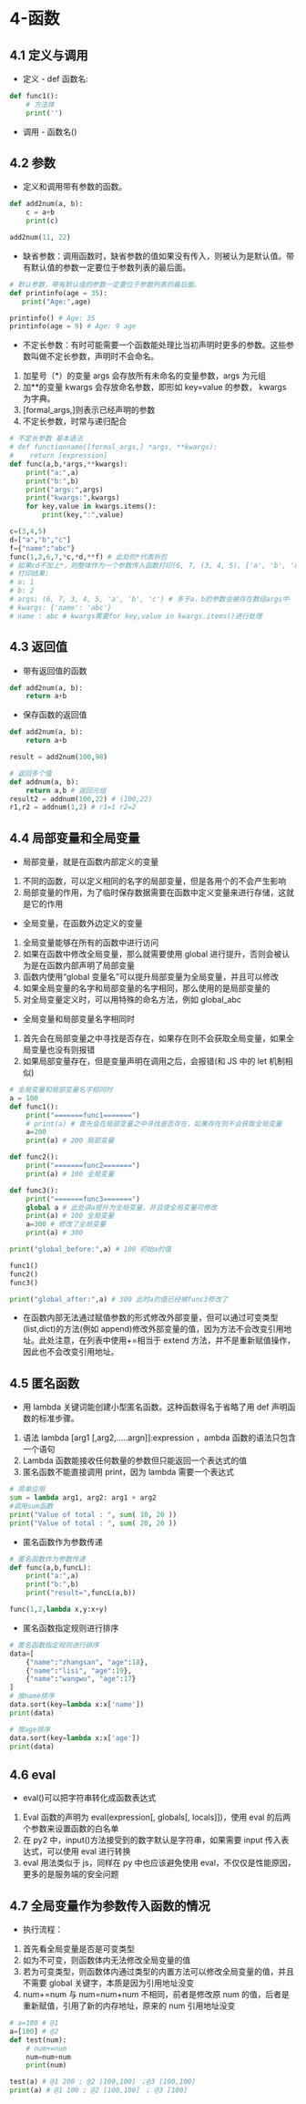 # 4-函数

## 4.1 定义与调用

- 定义 - def 函数名:

```python
def func1():
    # 方法体
    print('')
```

- 调用 - 函数名()

## 4.2 参数

- 定义和调用带有参数的函数。

```python
def add2num(a, b):
    c = a+b
    print(c)

add2num(11, 22)
```

- 缺省参数：调用函数时，缺省参数的值如果没有传入，则被认为是默认值。带有默认值的参数一定要位于参数列表的最后面。

```python
# 默认参数，带有默认值的参数一定要位于参数列表的最后面。
def printinfo(age = 35):
   print("Age:",age)

printinfo() # Age: 35
printinfo(age = 9) # Age: 9 age
```

- 不定长参数：有时可能需要一个函数能处理比当初声明时更多的参数。这些参数叫做不定长参数，声明时不会命名。

1. 加星号（\*）的变量 args 会存放所有未命名的变量参数，args 为元组
2. 加\*\*的变量 kwargs 会存放命名参数，即形如 key=value 的参数， kwargs 为字典。
3. [formal_args,]则表示已经声明的参数
4. 不定长参数，时常与递归配合

```python
# 不定长参数 基本语法
# def functionname([formal_args,] *args, **kwargs):
#    return [expression]
def func(a,b,*args,**kwargs):
    print("a:",a)
    print("b:",b)
    print("args:",args)
    print("kwargs:",kwargs)
    for key,value in kwargs.items():
        print(key,":",value)

c=(3,4,5)
d=["a","b","c"]
f={"name":"abc"}
func(1,2,6,7,*c,*d,**f) # 此处的*代表拆包
# 如果cd不加上*，则整体作为一个参数传入函数打印(6, 7, (3, 4, 5), ['a', 'b', 'c'])
# 打印结果:
# a: 1
# b: 2
# args: (6, 7, 3, 4, 5, 'a', 'b', 'c') # 多于a，b的参数会被存在数组args中
# kwargs: {'name': 'abc'}
# name : abc # kwargs需要for key,value in kwargs.items()进行处理
```

## 4.3 返回值

- 带有返回值的函数

```python
def add2num(a, b):
    return a+b
```

- 保存函数的返回值

```python
def add2num(a, b):
    return a+b

result = add2num(100,98)

# 返回多个值
def addnum(a, b):
    return a,b # 返回元组
result2 = addnum(100,22) # (100,22)
r1,r2 = addnum(1,2) # r1=1 r2=2
```

## 4.4 局部变量和全局变量

- 局部变量，就是在函数内部定义的变量

1. 不同的函数，可以定义相同的名字的局部变量，但是各用个的不会产生影响
2. 局部变量的作用，为了临时保存数据需要在函数中定义变量来进行存储，这就是它的作用

- 全局变量，在函数外边定义的变量

1. 全局变量能够在所有的函数中进行访问
2. 如果在函数中修改全局变量，那么就需要使用 global 进行提升，否则会被认为是在函数内部声明了局部变量
3. 函数内使用“global 变量名”可以提升局部变量为全局变量，并且可以修改
4. 如果全局变量的名字和局部变量的名字相同，那么使用的是局部变量的
5. 对全局变量定义时，可以用特殊的命名方法，例如 global_abc

- 全局变量和局部变量名字相同时

1. 首先会在局部变量之中寻找是否存在，如果存在则不会获取全局变量，如果全局变量也没有则报错
2. 如果局部变量存在，但是变量声明在调用之后，会报错(和 JS 中的 let 机制相似)

```python
# 全局变量和局部变量名字相同时
a = 100
def func1():
    print("=======func1=======")
    # print(a) # 首先会在局部变量之中寻找是否存在，如果存在则不会获取全局变量
    a=200
    print(a) # 200 局部变量

def func2():
    print("=======func2=======")
    print(a) # 100 全局变量

def func3():
    print("=======func3=======")
    global a # 此处讲a提升为全局变量，并且使全局变量可修改
    print(a) # 100 全局变量
    a=300 # 修改了全局变量
    print(a) # 300

print("global_before:",a) # 100 初始a的值

func1()
func2()
func3()

print("global_after:",a) # 300 此时a的值已经被func3修改了
```

- 在函数内部无法通过赋值参数的形式修改外部变量，但可以通过可变类型(list,dict)的方法(例如 append)修改外部变量的值，因为方法不会改变引用地址。此处注意，在列表中使用+=相当于 extend 方法，并不是重新赋值操作，因此也不会改变引用地址。

## 4.5 匿名函数

- 用 lambda 关键词能创建小型匿名函数。这种函数得名于省略了用 def 声明函数的标准步骤。

1. 语法 lambda [arg1 [,arg2,.....argn]]:expression ，ambda 函数的语法只包含一个语句
2. Lambda 函数能接收任何数量的参数但只能返回一个表达式的值
3. 匿名函数不能直接调用 print，因为 lambda 需要一个表达式

```python
# 简单应用
sum = lambda arg1, arg2: arg1 + arg2
#调用sum函数
print("Value of total : ", sum( 10, 20 ))
print("Value of total : ", sum( 20, 20 ))
```

- 匿名函数作为参数传递

```python
# 匿名函数作为参数传递
def func(a,b,funcL):
    print("a:",a)
    print("b:",b)
    print("result=",funcL(a,b))

func(1,2,lambda x,y:x+y)
```

- 匿名函数指定规则进行排序

```python
# 匿名函数指定规则进行排序
data=[
    {"name":"zhangsan", "age":18},
    {"name":"lisi", "age":19},
    {"name":"wangwu", "age":17}
]
# 按name排序
data.sort(key=lambda x:x['name'])
print(data)

# 按age排序
data.sort(key=lambda x:x['age'])
print(data)
```

## 4.6 eval

- eval()可以把字符串转化成函数表达式

1. Eval 函数的声明为 eval(expression[, globals[, locals]])，使用 eval 的后两个参数来设置函数的白名单
2. 在 py2 中，input()方法接受到的数字默认是字符串，如果需要 input 传入表达式，可以使用 eval 进行转换
3. eval 用法类似于 js，同样在 py 中也应该避免使用 eval，不仅仅是性能原因，更多的是服务端的安全问题

## 4.7 全局变量作为参数传入函数的情况

- 执行流程：

1. 首先看全局变量是否是可变类型
2. 如为不可变，则函数体内无法修改全局变量的值
3. 若为可变类型，则函数体内通过类型的内置方法可以修改全局变量的值，并且不需要 global 关键字，本质是因为引用地址没变
4. num+=num 与 num=num+num 不相同，前者是修改原 num 的值，后者是重新赋值，引用了新的内存地址，原来的 num 引用地址没变

```python
# a=100 # @1
a=[100] # @2
def test(num):
    # num+=num
    num=num+num
    print(num)

test(a) # @1 200 ; @2 [100,100] ；@3 [100,100]
print(a) # @1 100 ; @2 [100,100] ； @3 [100]
```
